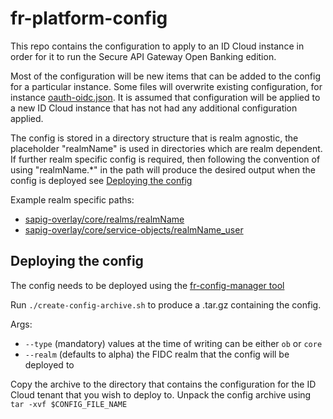 # fr-platform-config

This repo contains the configuration to apply to an ID Cloud instance in order for it to run the Secure API Gateway Open Banking edition.

Most of the configuration will be new items that can be added to the config for a particular instance. 
Some files will overwrite existing configuration, for instance [oauth-oidc.json](sapig-overlay/realms/alpha/services/oauth-oidc.json).
It is assumed that configuration will be applied to a new ID Cloud instance that has not had any additional configuration applied.

The config is stored in a directory structure that is realm agnostic, the placeholder "realmName" is used in directories
which are realm dependent. If further realm specific config is required, then following the convention of using "realmName.*"
in the path will produce the desired output when the config is deployed see [Deploying the config](#deploying-the-config)

Example realm specific paths:
- [sapig-overlay/core/realms/realmName](sapig-overlay/core/realms/realmName)
- [sapig-overlay/core/service-objects/realmName_user](sapig-overlay/core/service-objects/realmName_user)

## Deploying the config

The config needs to be deployed using the [fr-config-manager tool](https://github.com/ForgeRock/fr-config-manager)

Run `./create-config-archive.sh` to produce a .tar.gz containing the config.

Args:
- `--type` (mandatory) values at the time of writing can be either `ob` or `core`
- `--realm` (defaults to alpha) the FIDC realm that the config will be deployed to 

Copy the archive to the directory that contains the configuration for the ID Cloud tenant that you wish to deploy to.
Unpack the config archive using `tar -xvf $CONFIG_FILE_NAME`
